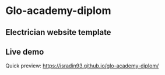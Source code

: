 # Glo-academy-diplom
## Electrician website template
## Live demo
Quick preview: <https://isradin93.github.io/glo-academy-diplom/>

